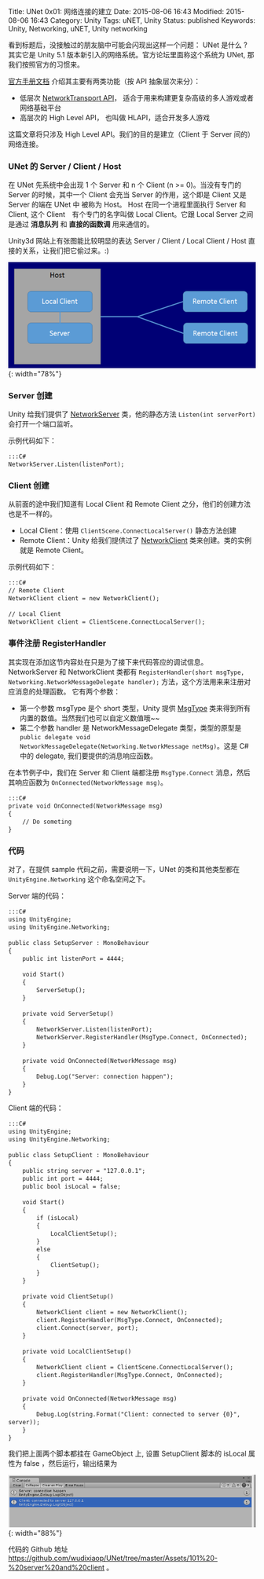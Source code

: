 Title: UNet 0x01: 网络连接的建立
Date: 2015-08-06 16:43
Modified: 2015-08-06 16:43
Category: Unity
Tags: uNET, Unity
Status: published
Keywords: Unity, Networking, uNET, Unity networking

看到标题后，没接触过的朋友脑中可能会闪现出这样一个问题： UNet 是什么 ? 其实它是 Unity 5.1 版本新引入的网络系统。官方论坛里面称这个系统为 UNet, 那我们按照官方的习惯来。

[官方手册文档](http://docs.unity3d.com/Manual/UNetOverview.html) 介绍其主要有两类功能（按 API 抽象层次来分）：

* 低层次 [NetworkTransport API](http://docs.unity3d.com/Manual/UNetUsingTransport.html)， 适合于用来构建更复杂高级的多人游戏或者网络基础平台
* 高层次的 High Level API， 也叫做 HLAPI，适合开发多人游戏

这篇文章将只涉及 High Level API。我们的目的是建立（Client 于 Server 间的）网络连接。


### UNet 的 Server / Client / Host

在 UNet 先系统中会出现 1 个 Server 和 n 个 Client (n >= 0)。当没有专门的 Server 的时候，其中一个 Client 会充当 Server 的作用，这个即是 Client 又是 Server 的端在 UNet 中
被称为 Host。 Host 在同一个进程里面执行 Server 和 Client, 这个 Client　有个专门的名字叫做 Local Client。它跟 Local Server 之间是通过 __消息队列__ 和 __直接的函数调__ 用来通信的。 

Unity3d 网站上有张图能比较明显的表达 Server / Client / Local Client / Host 直接的关系，让我们把它偷过来。:)

![NetworkHost](images/UNet/NetworkHost.png){: width="78%"}


### Server 创建

Unity 给我们提供了 [NetworkServer](http://docs.unity3d.com/ScriptReference/Networking.NetworkServer.html) 类，他的静态方法 `Listen(int serverPort)` 会打开一个端口监听。


示例代码如下：

	:::C#
    NetworkServer.Listen(listenPort);
	
### Client 创建

从前面的途中我们知道有 Local Client 和 Remote Client 之分，他们的创建方法也是不一样的。

* Local Client：使用 `ClientScene.ConnectLocalServer()` 静态方法创建
* Remote Client：Unity 给我们提供过了 [NetworkClient](http://docs.unity3d.com/ScriptReference/Networking.NetworkClient.html) 类来创建。类的实例就是 Remote Client。


示例代码如下：


	:::C#
	// Remote Client
	NetworkClient client = new NetworkClient(); 
	
	// Local Client
	NetworkClient client = ClientScene.ConnectLocalServer();
	
	
### 事件注册 RegisterHandler

其实现在添加这节内容处在只是为了接下来代码答应的调试信息。NetworkServer 和 NetworkClient 类都有 `RegisterHandler(short msgType, Networking.NetworkMessageDelegate handler);` 方法，这个方法用来来注册对应消息的处理函数。
它有两个参数：

* 第一个参数 msgType 是个 short 类型，Unity 提供 [MsgType](http://docs.unity3d.com/ScriptReference/Networking.MsgType.html) 类来得到所有内置的数值。当然我们也可以自定义数值哦~~
* 第二个参数 handler 是 NetworkMessageDelegate 类型，类型的原型是 `public delegate void NetworkMessageDelegate(Networking.NetworkMessage netMsg)`。这是 C# 中的 delegate, 我们要提供的消息响应函数。


在本节例子中，我们在 Server 和 Client 端都注册 `MsgType.Connect` 消息，然后其响应函数为 `OnConnected(NetworkMessage msg)`。

	:::C#
	private void OnConnected(NetworkMessage msg)
    {
        // Do someting
    }
	

### 代码

对了，在提供 sample 代码之前，需要说明一下，UNet 的类和其他类型都在 `UnityEngine.Networking` 这个命名空间之下。

Server 端的代码：

	:::C#
	using UnityEngine;
	using UnityEngine.Networking;
	
	public class SetupServer : MonoBehaviour
	{
	    public int listenPort = 4444;
	
	    void Start()
	    {
	        ServerSetup();
	    }
	
	    private void ServerSetup()
	    {
	        NetworkServer.Listen(listenPort);
	        NetworkServer.RegisterHandler(MsgType.Connect, OnConnected);
	    }
	    
	    private void OnConnected(NetworkMessage msg)
	    {
	        Debug.Log("Server: connection happen");
	    }
	}


Client 端的代码：

	:::C#
	using UnityEngine;
	using UnityEngine.Networking;
	
	public class SetupClient : MonoBehaviour
	{
	    public string server = "127.0.0.1";
	    public int port = 4444;
	    public bool isLocal = false;
	
	    void Start()
	    {
	        if (isLocal)
	        {
	            LocalClientSetup();
	        }
	        else
	        {
	            ClientSetup();
	        }
	    }
	
	    private void ClientSetup()
	    {
	        NetworkClient client = new NetworkClient();
	        client.RegisterHandler(MsgType.Connect, OnConnected);
	        client.Connect(server, port);
	    }
		
	    private void LocalClientSetup()
	    {
	        NetworkClient client = ClientScene.ConnectLocalServer();
	        client.RegisterHandler(MsgType.Connect, OnConnected);
	    }
	    
	    private void OnConnected(NetworkMessage msg) 
	    {
	        Debug.Log(string.Format("Client: connected to server {0}", server));
	    }
	}

我们把上面两个脚本都挂在 GameObject 上, 设置 SetupClient 脚本的 isLocal 属性为 false ，然后运行，输出结果为

![output](images/UNet/outputResult.PNG){: width="88%"}


代码的 Github 地址 <https://github.com/wudixiaop/UNet/tree/master/Assets/101%20-%20server%20and%20client> 。